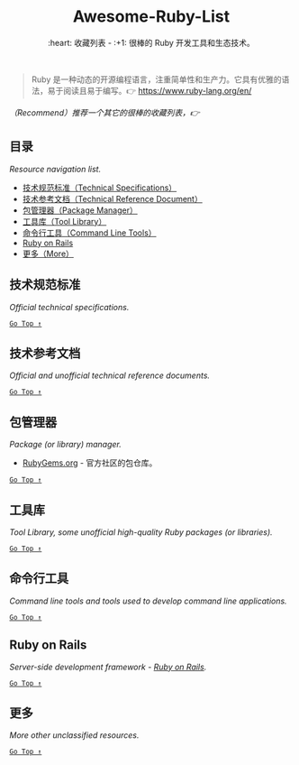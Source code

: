 <div align="center">
  <h1>Awesome-Ruby-List</h1>

  <p>:heart: 收藏列表 - :+1: 很棒的 Ruby 开发工具和生态技术。</p>
</div>

<br />

> Ruby 是一种动态的开源编程语言，注重简单性和生产力。它具有优雅的语法，易于阅读且易于编写。:point_right: https://www.ruby-lang.org/en/

_（Recommend）推荐一个其它的很棒的收藏列表，:point_right:_

## 目录

_Resource navigation list._

- [技术规范标准（Technical Specifications）](#技术规范标准)
- [技术参考文档（Technical Reference Document）](#技术参考文档)
- [包管理器（Package Manager）](#包管理器)
- [工具库（Tool Library）](#工具库)
- [命令行工具（Command Line Tools）](#命令行工具)
- [Ruby on Rails](#ruby-on-Rails)
- [更多（More）](#更多)

## 技术规范标准

_Official technical specifications._

[`Go Top ↑`](#awesome-ruby-list)

## 技术参考文档

_Official and unofficial technical reference documents._

[`Go Top ↑`](#awesome-ruby-list)

## 包管理器

_Package (or library) manager._

- [RubyGems.org](https://rubygems.org/) - 官方社区的包仓库。

[`Go Top ↑`](#awesome-ruby-list)

## 工具库

_Tool Library, some unofficial high-quality Ruby packages (or libraries)._

[`Go Top ↑`](#awesome-ruby-list)

## 命令行工具

_Command line tools and tools used to develop command line applications._

[`Go Top ↑`](#awesome-ruby-list)

## Ruby on Rails

_Server-side development framework - [Ruby on Rails](https://rubyonrails.org/)._

[`Go Top ↑`](#awesome-ruby-list)

## 更多

_More other unclassified resources._

[`Go Top ↑`](#awesome-ruby-list)
